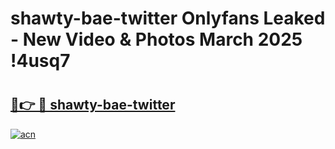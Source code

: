 # shawty-bae-twitter Onlyfans Leaked - New Video & Photos March 2025 !4usq7

# <h2><a href="https://gzzmkx.iuczelnia.edu.pl?title=shawty-bae-twitter&ref=4usq7">🔗👉 🔴 shawty-bae-twitter</a></h2>

[![acn](https://github.com/user-attachments/assets/0f9c940e-d8b0-45ae-aac7-cd30a18b3e1c)](https://gzzmkx.iuczelnia.edu.pl?title=shawty-bae-twitter&ref=4usq7)

